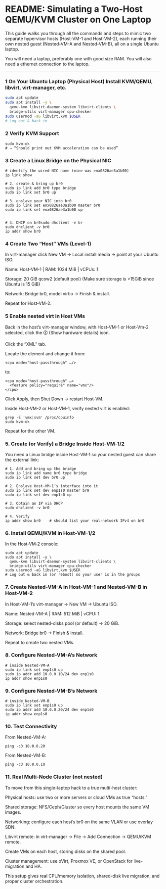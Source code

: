 # README: Simulating a Two‐Host QEMU/KVM Cluster on One Laptop

This guide walks you through all the commands and steps to mimic two separate hypervisor hosts (Host-VM-1 and Host-VM-2), each running their own nested guest (Nested-VM-A and Nested-VM-B), all on a single Ubuntu laptop. 

You will need a laptop, preferably one with good size RAM. You will also need a ethernet connection to the laptop.

---
### 1 On Your Ubuntu Laptop (Physical Host) Install KVM/QEMU, libvirt, virt-manager, etc.
```bash
sudo apt update
sudo apt install -y \
  qemu-kvm libvirt-daemon-system libvirt-clients \
  bridge-utils virt-manager cpu-checker
sudo usermod -aG libvirt,kvm $USER
# Log out & back in
```
### 2 Verify KVM Support
```
sudo kvm-ok
# → “Should print out KVM acceleration can be used”
```
### 3 Create a Linux Bridge on the Physical NIC
```
# identify the wired NIC name (mine was enx0826ae3a1b00)
ip link show

# 2. create & bring up br0
sudo ip link add br0 type bridge
sudo ip link set br0 up

# 3. enslave your NIC into br0
sudo ip link set enx0826ae3a1b00 master br0
sudo ip link set enx0826ae3a1b00 up


# 4. DHCP on br0sudo dhclient -v br
sudo dhclient -v br0
ip addr show br0
```
### 4 Create Two “Host” VMs (Level-1)
In virt-manager click New VM → Local install media → point at your Ubuntu ISO.

Name: Host-VM-1 | RAM: 1024 MiB | vCPUs: 1

Storage: 20 GiB qcow2 (default pool) (Make sure storage is >15GiB since Ubuntu is 15 GiB)

Network: Bridge br0, model virtio → Finish & install.

Repeat for Host-VM-2.
### 5 Enable nested virt in Host VMs

Back in the host’s virt-manager window, with Host-VM-1 or Host-Vm-2 selected, click the 🛈 (Show hardware details) icon.

Click the “XML” tab.

Locate the <cpu> element and change it from:
```
<cpu mode="host-passthrough" …/>
```
to:
```
<cpu mode="host-passthrough" …>
  <feature policy="require" name="vmx"/>
</cpu>
```
Click Apply, then Shut Down → restart Host-VM.

Inside Host-VM-2 or Host-VM-1, verify nested virt is enabled:
```
grep -E 'vmx|svm' /proc/cpuinfo
sudo kvm-ok
```
Repeat for the other VM.
### 5. Create (or Verify) a Bridge Inside Host‑VM‑1/2
You need a Linux bridge inside Host‑VM‑1 so your nested guest can share the external link:
```
# 1. Add and bring up the bridge
sudo ip link add name br0 type bridge
sudo ip link set dev br0 up

# 2. Enslave Host‑VM‑1’s interface into it
sudo ip link set dev enp1s0 master br0
sudo ip link set dev enp1s0 up

# 3. Obtain an IP via DHCP
sudo dhclient -v br0

# 4. Verify
ip addr show br0    # should list your real‐network IPv4 on br0
```
### 6. Install QEMU/KVM in Host‑VM-1/2
In the Host‑VM‑2 console:
```
sudo apt update
sudo apt install -y \
  qemu-kvm libvirt-daemon-system libvirt-clients \
  bridge-utils virt-manager cpu-checker
sudo usermod -aG libvirt,kvm $USER
# Log out & back in (or reboot) so your user is in the groups
```

### 7. Create Nested-VM-A in Host-VM-1 and Nested-VM-B in Host-VM-2
In Host-VM-1’s virt-manager → New VM → Ubuntu ISO.

Name: Nested-VM-A | RAM: 512 MiB | vCPU: 1

Storage: select nested-disks pool (or default) → 20 GiB.

Network: Bridge br0 → Finish & install.

Repeat to create two nested VMs.

### 8. Configure Nested-VM-A’s Network
```
# inside Nested-VM-A
sudo ip link set enp1s0 up
sudo ip addr add 10.0.0.10/24 dev enp1s0
ip addr show enp1s0
```
### 9. Configure Nested-VM-B’s Network
```
# inside Nested-VM-B
sudo ip link set enp1s0 up
sudo ip addr add 10.0.0.20/24 dev enp1s0
ip addr show enp1s0
```
### 10. Test Connectivity
From Nested-VM-A:
```
ping -c3 10.0.0.20
```
From Nested-VM-B:
```
ping -c3 10.0.0.10
```
### 11. Real Multi-Node Cluster (not nested)
To move from this single-laptop hack to a true multi-host cluster:

Physical hosts: use two or more servers or cloud VMs as true “hosts.”

Shared storage: NFS/Ceph/Gluster so every host mounts the same VM images.

Networking: configure each host’s br0 on the same VLAN or use overlay SDN.

Libvirt remote: in virt-manager → File → Add Connection → QEMU/KVM remote.

Create VMs on each host, storing disks on the shared pool.

Cluster management: use oVirt, Proxmox VE, or OpenStack for live-migration and HA.

This setup gives real CPU/memory isolation, shared-disk live migration, and proper cluster orchestration.
